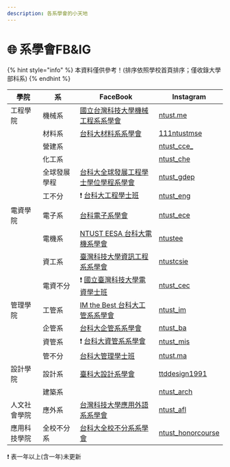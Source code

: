 ```yaml
---
description: 各系學會的小天地
---
```


# 🌐 系學會FB\&IG

{% hint style="info" %}
本資料僅供參考！(排序依照學校首頁排序；僅收錄大學部科系)
{% endhint %}

<table data-full-width="true"><thead><tr><th width="144">學院</th><th width="179">系</th><th width="349">FaceBook</th><th>Instagram</th></tr></thead><tbody><tr><td>工程學院</td><td>機械系</td><td><a href="https://www.facebook.com/TaiwanTech.ME/">國立台灣科技大學機械工程系系學會</a></td><td><a href="https://www.instagram.com/ntust.me/">ntust.me</a></td></tr><tr><td></td><td>材料系</td><td><a href="https://www.facebook.com/NTUSTMSESA/">台科大材料系系學會</a></td><td><a href="https://www.instagram.com/111ntustmse/">111ntustmse</a></td></tr><tr><td></td><td>營建系</td><td></td><td><a href="https://www.instagram.com/ntust_cce_/">ntust_cce_</a></td></tr><tr><td></td><td>化工系</td><td></td><td><a href="https://www.instagram.com/ntust_che/">ntust_che</a></td></tr><tr><td></td><td>全球發展學程</td><td><a href="https://www.facebook.com/globaldevelopementengineeringprograme/">台科大全球發展工程學士學位學程系學會</a></td><td><a href="https://www.instagram.com/ntust_gdep">ntust_gdep</a></td></tr><tr><td></td><td>工不分</td><td>❗ <a href="https://www.facebook.com/NTUST.ENG">台科大工程學士班</a></td><td><a href="https://www.instagram.com/ntust_eng/">ntust_eng</a></td></tr><tr><td>電資學院</td><td>電子系</td><td><a href="https://www.facebook.com/NTUSTECE/">台科電子系學會</a></td><td><a href="https://www.instagram.com/ntust_ece/">ntust_ece</a></td></tr><tr><td></td><td>電機系</td><td><a href="https://www.facebook.com/ntusteesa">NTUST EESA 台科大電機系學會</a></td><td><a href="https://www.instagram.com/ntustee/">ntustee</a></td></tr><tr><td></td><td>資工系</td><td><a href="https://www.facebook.com/ntust.csie.so/">臺灣科技大學資訊工程系系學會</a></td><td><a href="https://www.instagram.com/ntustcsie/">ntustcsie</a></td></tr><tr><td></td><td>電資不分</td><td>❗ <a href="https://www.facebook.com/ntustceec">國立臺灣科技大學電資學士班</a></td><td><a href="https://www.instagram.com/ntust_cec/">ntust_cec</a></td></tr><tr><td>管理學院</td><td>工管系</td><td><a href="https://www.facebook.com/TAIWANTECHIM/">IM the Best 台科大工管系系學會</a></td><td><a href="https://www.instagram.com/ntust_im/">ntust_im</a></td></tr><tr><td></td><td>企管系</td><td><a href="https://www.facebook.com/NTUSTBA.tw/">台科大企管系系學會</a></td><td><a href="https://www.instagram.com/ntust_ba/">ntust_ba</a></td></tr><tr><td></td><td>資管系</td><td>❗ <a href="https://www.facebook.com/profile.php?id=100064531972761">台科大資管系系學會</a></td><td><a href="https://www.instagram.com/ntust_mis/">ntust_mis</a></td></tr><tr><td></td><td>管不分</td><td><a href="https://www.facebook.com/ntustema">台科大管理學士班</a></td><td><a href="https://www.instagram.com/ntust.ma/">ntust.ma</a></td></tr><tr><td>設計學院</td><td>設計系</td><td><a href="https://www.facebook.com/ttddesign1991">臺科大設計系學會</a></td><td><a href="https://www.instagram.com/ttddesign1991/">ttddesign1991</a></td></tr><tr><td></td><td>建築系</td><td></td><td><a href="https://www.instagram.com/ntust_arch/">ntust_arch</a></td></tr><tr><td>人文社會學院</td><td>應外系</td><td><a href="https://www.facebook.com/ntustafl">台灣科技大學應用外語系系學會</a></td><td><a href="https://www.instagram.com/ntust_afl/">ntust_afl</a></td></tr><tr><td>應用科技學院</td><td>全校不分系</td><td><a href="https://www.facebook.com/ntusthonor/">台科大全校不分系系學會</a></td><td><a href="https://www.instagram.com/ntust_honorcourse/">ntust_honorcourse</a></td></tr></tbody></table>

❗ 表一年以上(含一年)未更新

